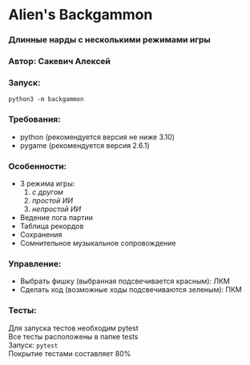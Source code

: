 # Alien's Backgammon

### Длинные нарды с несколькими режимами игры
### Автор: Сакевич Алексей
### Запуск:
`python3 -m backgammon`

### Требования:
- python (рекомендуется версия не ниже 3.10)
- pygame (рекомендуется версия 2.6.1)

### Особенности:
- 3 режима игры: 
  1. _с другом_
  2. _простой ИИ_
  3. _непростой ИИ_
- Ведение лога партии
- Таблица рекордов
- Сохранения
- Сомнительное музыкальное сопровождение

### Управление:
- Выбрать фишку (выбранная подсвечивается красным): ЛКМ
- Сделать ход (возможные ходы подсвечиваются зеленым): ПКМ

### Тесты:
Для запуска тестов необходим pytest  
Все тесты расположены в папке tests  
Запуск: `pytest`  
Покрытие тестами составляет 80%         
